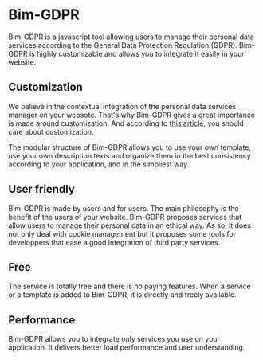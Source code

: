 # Bim-GDPR

Bim-GDPR is a javascript tool allowing users to manage their personal data services according to the General Data Protection Regulation (GDPR). Bim-GDPR is highly customizable and allows you to integrate it easily in your website.

## Customization
We believe in the contextual integration of the personal data services manager on your websote. That's why Bim-GDPR gives a great importance is made around customization. And according to [this article](./general/about.md), you should care about customization.

The modular structure of Bim-GDPR allows you to use your own template, use your own description texts and organize them in the best consistency according to your application, and in the simpliest way.


## User friendly
Bim-GDPR is made by users and for users. The main philosophy is the benefit of the users of your website. Bim-GDPR proposes services that allow users to manage their personal data in an ethical way. As so, it does not only deal with cookie management but it proposes some tools for developpers that ease a good integration of third party services.


## Free
The service is totally free and there is no paying features. When a service or a template is added to Bim-GDPR, it is directly and freely available.

## Performance
Bim-GDPR allows you to integrate only services you use on your application. It delivers better load performance and user understanding.



